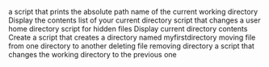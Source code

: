 a script that prints the absolute path name of the current working directory
Display the contents list of your current directory
script that changes a user home directory
script for hidden files
Display current directory contents
Create a script that creates a directory named myfirstdirectory
moving file from one directory to another
deleting file
removing directory
a script that changes the working directory to the previous one
